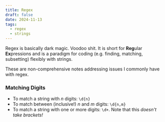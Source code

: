 ```yaml
---
title: Regex
draft: false
date: 2024-11-13
tags:
  - regex
  - strings
---
```

 Regex is basically dark magic. Voodoo shit. It is short for **Reg**ular **Ex**pressions and is a paradigm for coding (e.g. finding, matching, subsetting) flexibly with strings.
 
 These are non-comprehensive notes addressing issues I commonly have with regex.

### Matching Digits

- To match a string with *n* digits: `\d{n}`
- To match between (inclusive!) *n* and *m* digits: `\d{n,m}`
- To match a string with one or more digits: `\d+`. Note that this *doesn't take brackets!*

